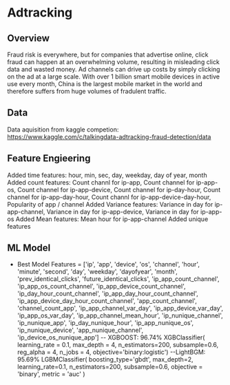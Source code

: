 # Adtracking

## Overview
Fraud risk is everywhere, but for companies that advertise online, click fraud can happen at an overwhelming volume, resulting in misleading click data and wasted money. Ad channels can drive up costs by simply clicking on the ad at a large scale. With over 1 billion smart mobile devices in active use every month, China is the largest mobile market in the world and therefore suffers from huge volumes of fradulent traffic.

## Data
Data aquisition from kaggle competion: https://www.kaggle.com/c/talkingdata-adtracking-fraud-detection/data

## Feature Engieering
Added time features: hour, min, sec, day, weekday, day of year, month
Added count features: Count channl for ip-app,  Count channel for ip-app-os, Count channel for ip-app-device, Count channel for ip-day-hour, Count channel for ip-app-day-hour, Count channl for ip-app-device-day-hour, Popularity of app / channel 
Added Variance features:  Variance in day for ip-app-channel, Variance in day for ip-app-device, Variance in day for ip-app-os
Added Mean features:  Mean hour for ip-app-channel
Added unique features

## ML Model
* Best Model
Features = ['ip', 'app', 'device', 'os', 'channel', 'hour', 'minute', 'second', 'day', 'weekday', 'dayofyear', 'month', 'prev_identical_clicks', 'future_identical_clicks', 'ip_app_count_channel', 'ip_app_os_count_channel', 'ip_app_device_count_channel',
 'ip_day_hour_count_channel', 'ip_app_day_hour_count_channel', 'ip_app_device_day_hour_count_channel', 'app_count_channel', 'channel_count_app', 'ip_app_channel_var_day', 'ip_app_device_var_day', 'ip_app_os_var_day', 'ip_app_channel_mean_hour', 'ip_nunique_channel', 'ip_nunique_app', 'ip_day_nunique_hour', 'ip_app_nunique_os', 'ip_nunique_device', 'app_nunique_channel', 'ip_device_os_nunique_app']
-- XGBOOST: 96.74%
 XGBClassifier(
          learning_rate = 0.1,
          max_depth = 4, 
          n_estimators=200,
          subsample=0.6,
          reg_alpha = 4,
          n_jobs = 4,
          objective='binary:logistic')
--LightBGM: 95.69%
 LGBMClassifier(
        boosting_type='gbdt', 
        max_depth=2, 
        learning_rate=0.1, 
        n_estimators=200, 
        subsample=0.6,
        objective = 'binary',
        metric = 'auc'
        )
